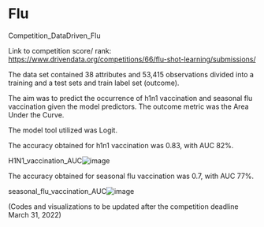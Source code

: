 # Flu
Competition_DataDriven_Flu

Link to competition score/ rank:  https://www.drivendata.org/competitions/66/flu-shot-learning/submissions/

The data set contained 38 attributes and 53,415 observations divided into a training and a test sets and train label set (outcome).  

The aim was to predict the occurrence of h1n1 vaccination and seasonal flu vaccination given the model predictors.  The outcome metric was the Area Under the Curve.

The model tool utilized was Logit.  

The accuracy obtained for h1n1 vaccination was 0.83, with AUC 82%.  

H1N1_vaccination_AUC![image](https://user-images.githubusercontent.com/71532604/116790852-a07ec680-aa84-11eb-9c69-57ce49e13769.png)


The accuracy obtained for seasonal flu vaccination was 0.7, with AUC 77%.  

seasonal_flu_vaccination_AUC![image](https://user-images.githubusercontent.com/71532604/116790812-539af000-aa84-11eb-9594-d3a262d6642b.png)

(Codes and visualizations to be updated after the competition deadline March 31, 2022)
